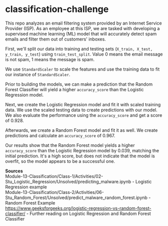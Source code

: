 # classification-challenge

This repo analyzes an email filtering system provided by an Internet Service Provider (ISP). As an employee at this ISP, we are tasked with developing a supervised machine learning (ML) model that will accurately detect spam emails and filter them out of customers' inboxes.  

First, we'll split our data into training and testing sets (`X_train, X_test, y_train, y_test`) using `train_test_split`. Value 0 means the email message is not spam, 1 means the message is spam. 

We use `StandardScaler` to scale the features and use the training data to fit our instance of `StandardScaler`.

Prior to building the models, we can make a prediction that the Random Forest Classifier will yield a higher `accuracy_score` than the Logistic Regression model. 

Next, we create the Logistic Regression model and fit it with scaled training data. We use the scaled testing data to create predictions with our model. We also evaluate the performance using the `accuracy_score` and get a score of 0.928.

Afterwards, we create a Random Forest model and fit it as well. We create predictions and calculate an `accuracy_score` of 0.967. 

Our results show that the Random Forest model yields a higher `accuracy_score` than the Logistic Regression model by 0.039, matching the initial prediction. It's a high score, but does not indicate that the model is overfit, so the model appears to be a successful one.

<b>Sources</b></br>
Module-13-Classification/Class-1/Activities/02-Stu_Logistic_Regression/Unsolved/predicting_malware.ipynb - Logistic Regression example </br>
Module-13-Classification/Class-2/Activities/06-Stu_Random_Forest/Unsolved/predict_malware_random_forest.ipynb - Random Forest Example </br>
https://www.geeksforgeeks.org/logistic-regression-vs-random-forest-classifier/ - Further reading on Logistic Regression and Random Forest Classifier </br>

